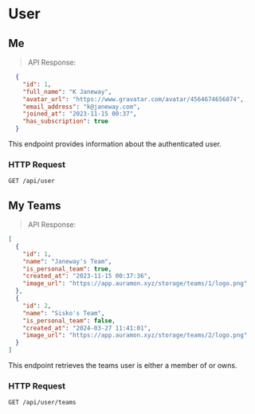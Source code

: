 # User

## Me

> API Response:

```json
  {
    "id": 1,
    "full_name": "K Janeway",
    "avatar_url": "https://www.gravatar.com/avatar/4564674656874",
    "email_address": "k@janeway.com",
    "joined_at": "2023-11-15 00:37",
    "has_subscription": true
  }
```

This endpoint provides information about the authenticated user.

### HTTP Request

`GET /api/user`

## My Teams

> API Response:

```json
[
  {
    "id": 1,
    "name": "Janeway's Team",
    "is_personal_team": true,
    "created_at": "2023-11-15 00:37:36",
    "image_url": "https://app.auramon.xyz/storage/teams/1/logo.png"
  },
  {
    "id": 2,
    "name": "Sisko's Team",
    "is_personal_team": false,
    "created_at": "2024-03-27 11:41:01",
    "image_url": "https://app.auramon.xyz/storage/teams/2/logo.png"
  }
]
```

This endpoint retrieves the teams user is either a member of or owns.

### HTTP Request

`GET /api/user/teams`
